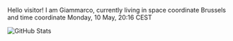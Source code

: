 Hello visitor! I am Giammarco, currently living in space coordinate Brussels and time coordinate Monday, 10 May, 20:16 CEST

![GitHub Stats](https://github-readme-stats.vercel.app/api?username=grcasanova)
